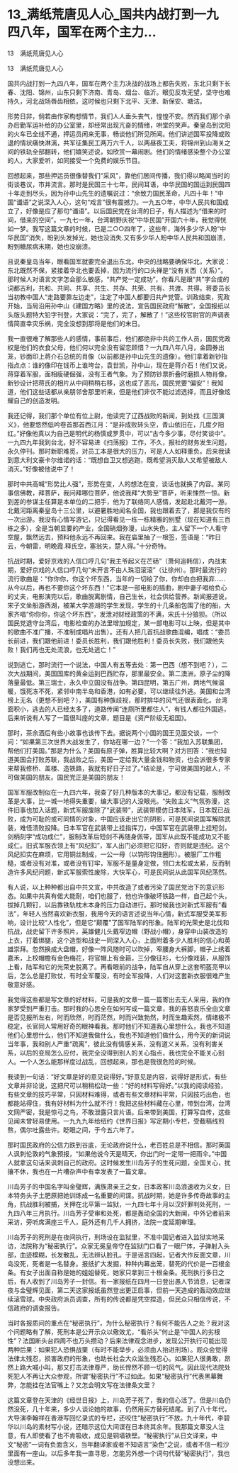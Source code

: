 # 13_满纸荒唐见人心_国共内战打到一九四八年，国军在两个主力...

13　满纸荒唐见人心

13　满纸荒唐见人心

国共内战打到一九四八年，国军在两个主力决战的战场上都告失败，东北只剩下长春、沈阳、锦州，山东只剩下济南、青岛、烟台、临沂。眼见反攻无望，坚守也难持久，河北战场唇齿相依，这时候也只剩下北平、天津、新保安、塘沽。

形势日非，倘若由作家构想情节，我们人人垂头丧气，惶惶不安。然而我们那个承办后勤军运补给的办公室里，却经常出现亢奋的情绪，哄堂的笑声。秦皇岛到沈阳的火车已全线不通，押运员闲来无事，畅谈他们所见所闻。他们讲述国军投降或败退的情状痛快淋漓，共军征集民工两万六千人，以两昼夜工夫，将锦州到山海关之间的铁轨全部翻转，他们嬉笑述说，如欣赏一幕闹剧。他们的情绪感染整个办公室的人，大家爱听，如同接受一个免费的娱乐节目。

回想起来，那些押运员很像替我们“采风”，靠他们居间传播，我们得以略闻当时的街谈巷议，市井流言。那时是民国三十七年，民间耳语，中华民国的国运到民国四十年走到尽头，因为孙中山先生的遗嘱说过：“余致力国民革命，凡四十年！”中国“谶语”之说深入人心，这句“戏言”很有震撼力。一九五○年，中华人民共和国成立了，好像是应了那句“谶语”。以后国民党在台湾的日子，有人描述为“借来的时间，借来的空间”。一九七一年，台湾朝野庆祝“中华民国”开国六十年，我觉得恍如一梦。我写这篇文章的时候，已是二○○四年了，这些年，海外多少华人盼“中华民国”消失，盼到头发掉光，她也没消失.又有多少华人盼中华人民共和国崩溃，盼到糖尿病末期，她也没崩溃。

且说秦皇岛当年，眼看国军就要完全退出东北，中央的战略要确保华北，大家说：东北既然不保，紧接着华北也要丢掉，因为流行的口头禅是“没有关西（关系）”。那时候人对语言文字怎会那么敏感，“共产党一定成功”，你看凡是跟“共”字合成的词都吉利，共和、共同、共享、共生、共存、共荣、共有、共渡、共得。蒋委员长当初教中国人“走路要靠左边走”，注定了中国人都要归共产党管。训政结束，宪政开始，当局沿用孙中山《建国方略》里的说法，宣告国民政府“解散”，全国报纸以头版头题特大铅字刊登，大家说：“完了，完了，解散了！”这些校官尉官的声调表情简直幸灾乐祸，完全没想到那将是他们的末日。

我一直很难了解那些人的感情，事前事后，他们都绝非中共的工作人员，国民党政权是他们的衣食父母，他们何以完全没有留恋顾惜？一九四八年八月，金圆券出笼，钞面印上蒋介石总统的肖像（以前都是孙中山先生的遗像）。他们拿着新钞指指点点：谁的像印在钱币上谁垮台，袁世凯，孙中山，现在是蒋介石！他们又说，蒋穿着军服，面相瘦硬倔强，没有王者气象。为了预防钞票折叠时磨损人物肖像，新钞设计把蒋氏的相片从中间稍稍右移，这也成了恶兆，国民党要“偏安”！我知道，他们这些话都从亲朋邻舍那里听来，但是他们非仅不能过滤选择，而且好像炫耀自己的创造发明。

我还记得，我们那个单位有位上尉，他读完了辽西战败的新闻，到处找《三国演义》，他要悠然低吟卷首那首西江月：“是非成败转头空，青山依旧在，几度夕阳红。”好像他真以为自己是明代的杨慎或罗贯中，可以“古今多少事，尽付笑谈中”。一九四九年我到台北，好不容易进《扫荡报》工作，不久，报社的财务发生问题，永久停刊。那时新职难觅，对员工本是很大的压力，可是人人如释重负。后来我读到意大利文豪卡尔维诺的话：“既想自卫又想逃跑，既希望消灭敌人又希望被敌人消灭。”好像被他说中了！

那时中共高喊“形势比人强”，形势在变，人的想法在变，谈话也就换了内容。某同事信佛教，拜菩萨，我问拜哪位菩萨，他说我拜“大势至”菩萨，听来悚然一惊。新到差的参谋主任算是本单位的二把手，他为了联络同人感情，发起赴北戴河一游。北戴河距离秦皇岛十三公里，以避暑胜地闻名全国，我也跟着去了，那是我仅有的一次出游。我没有心情写游记，只记得看见一栋一栋精雅的别墅（现在知道有三百栋之多），全是当朝显要的产业，全国硝烟弥漫，山水失色，主人留下一个人看守空屋，飘然远去，预料他永远不再回来。我在庙里抽了一根签，签语是：“昨日云，今朝雷，明晚霞.释氏空，塞翁失，楚人得。”十分奇特。

抗战时期，爱好京戏的人信口哼几句“我主爷起义在芒砀”（萧何追韩信），内战末期，爱好京戏的人信口哼几句“未开言不由人珠泪滚滚”（让徐州）。那时最流行的流行歌曲是：“你你你，你这个坏东西，当年的一切给了你，你却白白把我弃……从今以后，再也不要你这个坏东西！”它本是一部电影的插曲，剧中妻子唱给负心的丈夫，电影演完以后，歌曲脱离剧情，自己生长，社会供给营养。新闻报道说，宋子文坐船游西湖，被某大学游湖的学生发现，学生的十几条船包围了他的船，大家齐唱“你你你，你这个坏东西”，发泄对财经政策的不满，宋氏十分狼狈。（所以国民党退守台湾后，电影检查的办法里增加规定，某一部电影可以上映，但是其中的歌曲不准广播，不准制成唱片出售）。还有人把几首抗战歌曲混编，唱成：“委员长前进，我们跟他前进！委员长胜利，我们跟他胜利！委员长失败，我们跟他失败！我们再也无处流浪，也无处逃亡！”

说到逃亡，那时流行一个说法，中国人有五等去处：第一巴西（想不到吧？），二次大战期间，美国国库的黄金运到巴西贮存，那里最安全。第二澳洲，原子尘的降落量最低。第三瑞士，永久中立国没有战争。第四昆明，第五广州，两地气候温暖，饿死冻不死，紧邻中南半岛和香港，如有必要，可以继续往外逃。美国和台湾榜上无名（更想不到吧？），美国有种族歧视，那时排华的风气还很表面化。台湾面积小，逃去的人已经太多了，道路传闻“连厕所里都住人”，有钱人都往外国逃，后来听说有人写了一篇很叫座的文章，题目是《资产阶级无祖国》。

那时，茶余酒后有些小故事也该传下去。据说两个小国的国王见面交谈，一个问：“如果第三次世界大战发生了，你站在哪一边？”一个答：“我加入苏联集团，帮他们打美国。”那是为什么？美国有原子弹，胜算比较大啊？对方回答：“我也知道美国会打败苏联，我战败之后，美国一定给我大量金钱和物资，也会派很多专家来帮我修桥、盖楼、造铁路，我就有好日子过了。”结论是，宁可做美国的敌人，不可做美国的朋友。国民党正是美国的朋友！

国军军服改制似在一九四六年，我查了好几种版本的大事记，都没有记载，服制改革是大事，比一城一地得失重要，编大事记的人没眼光。“失败主义”气氛弥漫，这件旧事也加入话题，新式军服废除了“武装带”，武装带模仿日本陆军，日本既已战败，成为可耻的或可同情的对象，中国应该走出它的阴影，可是民间说国军解除武装，难怪溃败投降。日本军官在武装带上挂指挥刀，中国军官在武装带上挂短剑，剑柄刻字“成功成仁”，服制改革后短剑不再随身佩带，国军从此既不能成功又不能成仁。旧式军服衣领上有“风纪扣”，军人出门必须把它扣好，否则就是违纪。这个风纪扣实在麻烦，它用铜丝制成，一公一母（以钩形钩住圈形）。被服厂工作粗糙，或者没有对准，或者没有钉牢，军服不是量身定做，领口太松或太紧，反而制造许多风纪问题，新式军服索性废除，大快军心，可是民间说从此国军风纪荡然。

有人说，以上种种都出自中共文宣，中共改造了或者污染了国民党治下的意识形态。如果中共真有偌大能耐，咱们也服了，他也许像破坏铁路一样，自己起个头，拔掉几颗钉，以后靠铁轨枕木本身的压力自动进行。那时候我也对新式军服有“看法”，年轻人当然喜欢新衣服，我用今天的语言述说当年心情，新式军服受美军影响，设计比较“人性化”，但是它“颠覆”了国军陆军的形象。陆军的光荣史是北伐和抗战，战史留下许多照片，英雄健儿头戴窄边帽（野战小帽），身穿中山装改造的上衣，打着绑腿，这个造型和战史一同深入人心，上面附着多少人胜利的信心和英雄崇拜。忽然换成大盘帽，好像一阵风随时可以吹掉，窄腰身大裤脚，帽子上绣着嘉禾，上校帽檐有金色梅花，将官帽上有金箍，三分像征衫，七分像戏装，从服饰上看，陆军和它的光荣史脱离了。再看眼前的战争，陆军自从穿上这套明盔亮甲以后，怎么总是打败仗，有时全军覆没，有时全军投降，人们对这套新衣服很难产生敬意好感。

我觉得这些都是写文章的好材料，可是我的文章一篇一篇寄出去无人采用，我的作家梦受到严重打击。那时我的心思全在如何写成一篇文章，我的喜怒哀乐全由文章是否见报所左右，时而欣然，时而茫然，时而兴致勃然，时而生趣索然，情绪极不稳定，长官同人常用好奇的眼神看我。那时他们不知道我心里想什么，我也不知道他们心里想什么，他们不知道我做什么，我也不知道他们做什么，用今天的新词说当年事，我和别人严重“疏离”，彼此没有情感关系，没有道义关系，没有利害关系，以后的变局怎么应付，我完全没得到别人的关心指点，我也完全不能关心别人。一个人怎么能那样度过战乱，回想起来，那也是我很危险的时候。

我读到一句话：“好文章是好的意见说得好。”好意见是内容，说得好是形式，有些文章并非论说，这把尺可以稍稍松动一些：“好的材料写得好。”以我的阅读经验，有些文章的技巧平常，只因材料难得，或者有些文章材料平常，只因技巧出色，也都能站得住，我有好材料为什么就不行！我把这些材料藏在心里，带到台湾，台湾文网严密，我是惊弓之鸟，不敢泄露只言片语。后来带到美国，打算写自传，这些见闻未曾轻易使用。一九九九年给纽约《世界日报》写定期小专栏，受截稿线煎熬，偶尔吐露些许。眨眼之间，于今五六年了。

那时国民政府的公信力跌到谷底，无论政府说什么，老百姓总是不相信。那时英国人讽刺伦敦的气象预报，“如果他说今天是晴天，你出门时一定带一把雨伞。”中国人就拿这句话来讽刺自己的政府。这时候发生川岛芳子的生死问题，全国关心，扰攘不休，我也在一片嘈杂声中有幸发表了一篇文章。

川岛芳子的中国名字叫金璧辉，满族肃亲王之女，日本政客川岛浪速收为义女，日本特务头子土肥原把她训练成一名重要的间谍。抗战时期，她是许多传奇故事的主角，抗战胜利被捕，关押在北平第一监狱，一九四七年十月以汉奸罪判处死刑，一九四八年三月执行。川岛芳子受审和处死，都是轰动全国的大新闻，中外记者前来采访，旁听席满座三千人，庭外还有几千人拥挤，法院一度延期审理。

川岛芳子的死刑是在夜间执行，刑场设在监狱里，不准中国记者进入监狱实地采访，法院称为“秘密执行”。众家无冕皇帝守在监狱门口看了一眼尸体，子弹射入头部，血迹模糊，长发散乱，无法辨认脸孔。于是谣言四起，记者大作反面文章，川岛没死，死者是一名替身。报纸扩大发掘，种种内幕出笼，替死的代价是一百根金条。有女子出面自称是她的姐姐替死，她家只拿到三十根金条。死刑执行多日之后，有人收到了川岛芳子一封信。有一家报纸在四月一日登出愚人节消息，记者深夜与金璧辉见面，第二天这家报纸虽然登出更正启事，但前一天造成的轰动效应继续滚雪球。中央政府派员调查，所有的传说都是凭空捏造，但民众只相信传说，不信政府的调查报告。

当时各报质问的重点在“秘密执行”，为什么秘密执行？有何不能告人之处？我对这个问题略有了解，死刑本是公开示众以儆效尤，“看杀头”何止是“中国人的劣根性”？法国断头台四周不也万头攒动？后来法律观念进步，发现公开执行可能出现两种后果：如果犯人恐惧战栗（有时不能举步，必须由人抬进刑场）。观众会觉得法律太残忍，损害政府的形象，也助长社会大众滋生残忍心。如果犯人很勇敢，昂然上路大喊小叫，那又打击法律尊严，助长悍然不顾一切的风气。因此现代法院处死犯人不再让大众参观，所谓“秘密执行”不过如此。如果“秘密执行”代表黑幕舞弊，怎能挂在法官嘴上？又怎会明文写在法律条文里？

这篇文章登在天津的《经世日报》上，川岛芳子死了，我的信心活了。但是川岛仍然没死，几十年来，多少人谈论她的故事，仍然用买方替死结尾。到了八十年代，大导演李翰祥在香港写回忆录式的专栏，还咬住“秘密执行”不放。九十年代，李碧华以川岛的素材写小说，还暗示这位大间谍在日本终其余年。我那篇文章没人注意，有人即使看了也不肯吸收，成见是铜墙铁壁。“秘密执行”从日文译来，中文“秘密”一词有负面含义，当年翻译家或者不知语言“染色”之说，或者不信一粒沙里面有一座山。以后多年我一直寻思，怎能另外想一个词句代替“秘密执行”，我也没想出来。